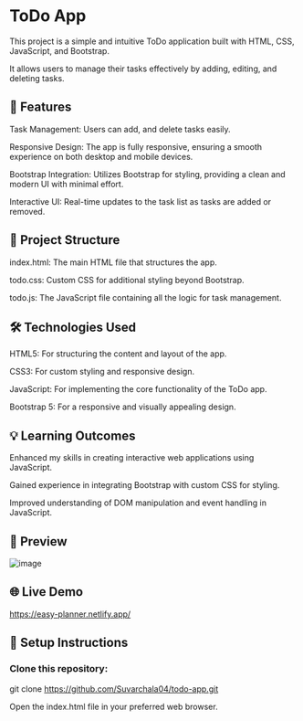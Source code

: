 # ToDo App

This project is a simple and intuitive ToDo application built with HTML, CSS, JavaScript, and Bootstrap. 

It allows users to manage their tasks effectively by adding, editing, and deleting tasks.

## 🚀 Features

Task Management: Users can add, and delete tasks easily.

Responsive Design: The app is fully responsive, ensuring a smooth experience on both desktop and mobile devices.

Bootstrap Integration: Utilizes Bootstrap for styling, providing a clean and modern UI with minimal effort.

Interactive UI: Real-time updates to the task list as tasks are added or removed.

## 📂 Project Structure

index.html: The main HTML file that structures the app.

todo.css: Custom CSS for additional styling beyond Bootstrap.

todo.js: The JavaScript file containing all the logic for task management.

## 🛠️ Technologies Used

HTML5: For structuring the content and layout of the app.

CSS3: For custom styling and responsive design.

JavaScript: For implementing the core functionality of the ToDo app.

Bootstrap 5: For a responsive and visually appealing design.

## 💡 Learning Outcomes

Enhanced my skills in creating interactive web applications using JavaScript.

Gained experience in integrating Bootstrap with custom CSS for styling.

Improved understanding of DOM manipulation and event handling in JavaScript.

## 📸 Preview

![image](https://github.com/user-attachments/assets/fc39a81b-4cc6-457d-826f-5b016355c8c5)


## 🌐 Live Demo

https://easy-planner.netlify.app/

## 🔧 Setup Instructions

### Clone this repository:

git clone https://github.com/Suvarchala04/todo-app.git

Open the index.html file in your preferred web browser.
